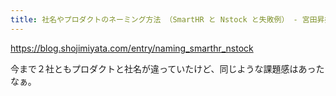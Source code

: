 ```yaml
---
title: 社名やプロダクトのネーミング方法 （SmartHR と Nstock と失敗例） - 宮田昇始のブログ
---
```


https://blog.shojimiyata.com/entry/naming_smarthr_nstock

今まで２社ともプロダクトと社名が違っていたけど、同じような課題感はあったなぁ。

